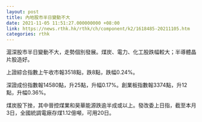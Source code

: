 ```yaml
---
layout: post
title: 內地股市半日變動不大
date: 2021-11-05 11:51:27.000000000 +08:00
link: https://news.rthk.hk/rthk/ch/component/k2/1618485-20211105.htm
categories: rthk
---
```


滬深股市半日變動不大，走勢個別發展。煤炭、電力、化工股跌幅較大；半導體晶片股造好。

上證綜合指數上午收市報3518點，跌8點，跌幅0.24%。

深證成份指數報14580點，升25點，升幅0.17%。創業板指數報3374點，升12點，升幅0.36%。

煤炭股下挫，其中晉控煤業和昊華能源跌逾半成或以上。發改委上日指，截至本月3日，全國統調電廠存煤1.12億噸，可用20日。
